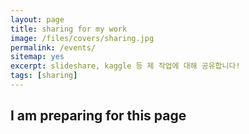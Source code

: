 ```yaml
---
layout: page
title: sharing for my work
image: /files/covers/sharing.jpg
permalink: /events/
sitemap: yes
excerpt: slideshare, kaggle 등 제 작업에 대해 공유합니다!
tags: [sharing]
---
```


## I am preparing for this page
